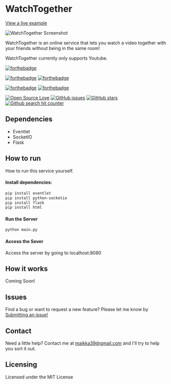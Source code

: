 # WatchTogether

[View a live example](https://maikka39.com/portfolio/WatchTogether/)

![WatchTogether Screenshot](https://raw.githubusercontent.com/maikka39/WatchTogether/master/static/img/WatchTogether.png)

WatchTogether is an online service that lets you watch a video together with your friends without being in the same room!

WatchTogether currently only supports Youtube.

[![forthebadge](https://forthebadge.com/images/badges/built-by-developers.svg)](https://forthebadge.com)

[![forthebadge](https://forthebadge.com/images/badges/made-with-python.svg)](https://forthebadge.com)
[![forthebadge](https://forthebadge.com/images/badges/made-with-javascript.svg)](https://forthebadge.com)

[![forthebadge](https://forthebadge.com/images/badges/uses-html.svg)](https://forthebadge.com)
[![forthebadge](https://forthebadge.com/images/badges/uses-css.svg)](https://forthebadge.com)


[![Open Source Love](https://badges.frapsoft.com/os/v2/open-source.png?v=103)](https://github.com/ellerbrock/open-source-badges/) [![GitHub issues](https://img.shields.io/github/issues/maikka39/WatchTogether.svg "GitHub issues")](https://github.com/maikka39/WatchTogether/issues) [![GitHub stars](https://img.shields.io/github/stars/maikka39/WatchTogether.svg "GitHub stars")](https://github.com/maikka39/WatchTogether/stargazers) [![Github search hit counter](https://img.shields.io/github/search/maikka39/WatchTogether/hit.svg)](#)

## Dependencies

* Eventlet
* SocketIO
* Flask

## How to run
How to run this service yourself.

#### Install dependencies:
```bash
pip install eventlet
pip install python-socketio
pip install flask
pip install html
```

#### Run the Server
```bash
python main.py
```

#### Access the Sever
Access the server by going to localhost:8080

## How it works

Coming Soon!

## Issues

Find a bug or want to request a new feature? Please let me know by [Submitting an issue!](https://github.com/maikka39/WatchTogether/issues)

## Contact

Need a little help? Contact me at [maikka39@gmail.com](mailto:maikka39@gmail.com) and I'll try to help you sort it out.

## Licensing

Licensed under the MIT License
